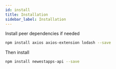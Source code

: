 ```yaml
---
id: install
title: Installation
sidebar_label: Installation
---
```


Install peer dependencies if needed

```sh
npm install axios axios-extension lodash --save
```

Then install 

```sh
npm install newestapps-api --save
```